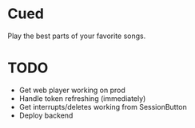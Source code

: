 # Cued

Play the best parts of your favorite songs.

# TODO

- Get web player working on prod
- Handle token refreshing (immediately)
- Get interrupts/deletes working from SessionButton
- Deploy backend
